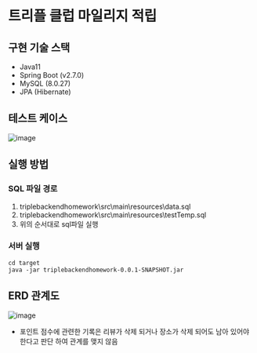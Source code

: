 #  트리플 클럽 마일리지 적립 

## 구현 기술 스택
- Java11
- Spring Boot (v2.7.0)
- MySQL (8.0.27)
- JPA (Hibernate)

## 테스트 케이스
![image](https://cdn.discordapp.com/attachments/485361381575622676/987367661937758208/unknown.png)

## 실행 방법
 ### SQL 파일 경로 
   1. triplebackendhomework\src\main\resources\data.sql
   2.  triplebackendhomework\src\main\resources\testTemp.sql
3. 위의 순서대로 sql파일 실행


### 서버 실행 
```
cd target
java -jar triplebackendhomework-0.0.1-SNAPSHOT.jar
```

## ERD 관계도
![image](https://cdn.discordapp.com/attachments/485361381575622676/987368882748661800/unknown.png)
- 포인트 점수에 관련한 기록은 리뷰가 삭제 되거나 장소가 삭제 되어도 남아 있어야 한다고 판단 하여 관계를 맺지 않음 





